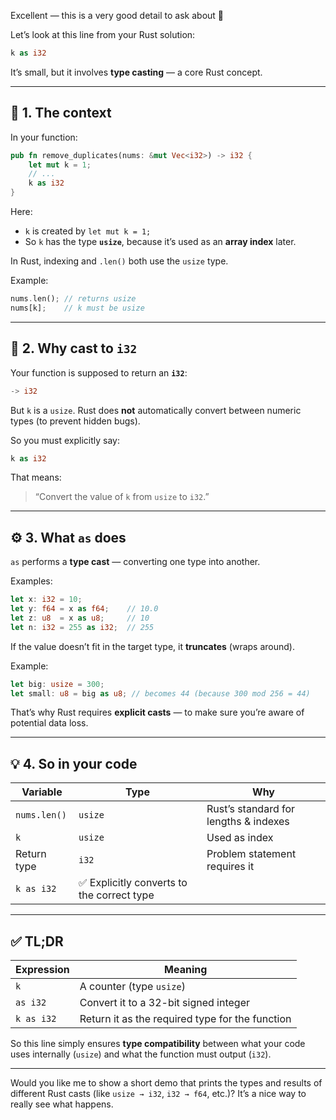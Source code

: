 Excellent — this is a very good detail to ask about 👏

Let’s look at this line from your Rust solution:

```rust
k as i32
```

It’s small, but it involves **type casting** — a core Rust concept.

---

## 🧩 1. The context

In your function:

```rust
pub fn remove_duplicates(nums: &mut Vec<i32>) -> i32 {
    let mut k = 1;
    // ...
    k as i32
}
```

Here:

* `k` is created by `let mut k = 1;`
* So `k` has the type **`usize`**, because it’s used as an **array index** later.

In Rust, indexing and `.len()` both use the `usize` type.

Example:

```rust
nums.len(); // returns usize
nums[k];    // k must be usize
```

---

## 🧠 2. Why cast to `i32`

Your function is supposed to return an **`i32`**:

```rust
-> i32
```

But `k` is a `usize`.
Rust does **not** automatically convert between numeric types (to prevent hidden bugs).

So you must explicitly say:

```rust
k as i32
```

That means:

> “Convert the value of `k` from `usize` to `i32`.”

---

## ⚙️ 3. What `as` does

`as` performs a **type cast** — converting one type into another.

Examples:

```rust
let x: i32 = 10;
let y: f64 = x as f64;    // 10.0
let z: u8  = x as u8;     // 10
let n: i32 = 255 as i32;  // 255
```

If the value doesn’t fit in the target type, it **truncates** (wraps around).

Example:

```rust
let big: usize = 300;
let small: u8 = big as u8; // becomes 44 (because 300 mod 256 = 44)
```

That’s why Rust requires **explicit casts** — to make sure you’re aware of potential data loss.

---

## 💡 4. So in your code

| Variable     | Type                                      | Why                                   |
| ------------ | ----------------------------------------- | ------------------------------------- |
| `nums.len()` | `usize`                                   | Rust’s standard for lengths & indexes |
| `k`          | `usize`                                   | Used as index                         |
| Return type  | `i32`                                     | Problem statement requires it         |
| `k as i32`   | ✅ Explicitly converts to the correct type |                                       |

---

## ✅ TL;DR

| Expression | Meaning                                         |
| ---------- | ----------------------------------------------- |
| `k`        | A counter (type `usize`)                        |
| `as i32`   | Convert it to a 32-bit signed integer           |
| `k as i32` | Return it as the required type for the function |

So this line simply ensures **type compatibility** between what your code uses internally (`usize`) and what the function must output (`i32`).

---

Would you like me to show a short demo that prints the types and results of different Rust casts (like `usize → i32`, `i32 → f64`, etc.)? It’s a nice way to really see what happens.
